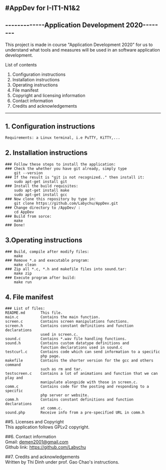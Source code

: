 #AppDev for I-IT1-N1&2
-------------------------------------------------
-------------Application Development 2020--------
-------------------------------------------------

This project is made in course "Application Development 2020"
for us to understand what tools and measures will be used in 
an software application development.

List of contents
1. Configuration instructions
2. Installation instructions
3. Operating instructions
4. File manifest
5. Copyright and licensing information
6. Contact information
7. Credits and acknowledgements

-------------------------------------------------

## 1. Configuration instructions  
	Requirements: a Linux terminal, i.e PuTTY, KiTTY,...  

## 2. Installation instructions  
	### Follow these steps to install the application:  
	### Check the whether you have git already, simply type  
		git --version  
	### If the result is "git is not recognized.." then install it:  
		sudo apt-get install git  
	### Install the build requisites:  
		sudo apt-get install make  
		sudo apt-get install gcc		
	### Now clone this repository by type in:  
		git clone https://github.com/Labychu/AppDev.git  
	### Change directory to /AppDev/ :  
		cd AppDev  
	### Build from sorce:
		make
	### Done!  
  
## 3.Operating instructions  
	### Build, compile after modify files:  
		make  
	### Remove *.o and executable program:  
		make clean  
	### Zip all *.c, *.h and makefile files into sound.tar:  
		make zip  
	### Execute program after build:  
		make run  
  
## 4. File manifest  
  
	### List of files:  
	README.md		This file.  
	main.c			Contains the main function.  
	screen.c		Contains screen manipulations functions.  
	screen.h		Contains constant definitions and function declarations 
					used in screen.c.  
	sound.c			Contains *.wav file handling functions.  
	sound.h			Contains custom datatype definitions and 
					function declarations used in sound.c  
	testcurl.c		Contains code which can send information to a specific
					php page.  
	makefile		Contains the shorter version for the gcc and others command
					such as rm and tar.  
	testscreen.c	Contains a lot of animations and function that we can play and 
					manipulate alongside with those in screen.c.  
	comm.c			Contains code for the posting and responding to a specific 
					php server or website.  
	comm.h			Contains constant definitions and function declarations
					at comm.c.
	sound.php		Receive info from a pre-specified URL in comm.h 
  
##5. Licenses and Copyright   
	This application follows GPLv2 copyright.  
  
##6. Contact information  
	Gmail:			demen2001@gmail.com  
	Github link:	https://github.com/Labychu  
  
##7. Credits and acknowledgements  
	Written by Thi Dinh under prof. Gao Chao's instructions.  
